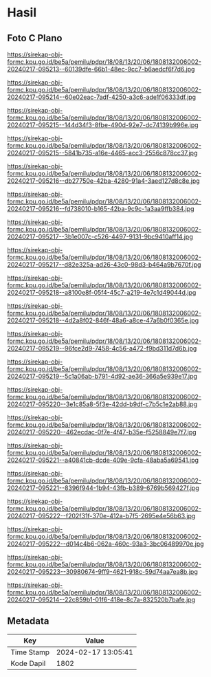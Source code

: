 # Hasil

## Foto C Plano

https://sirekap-obj-formc.kpu.go.id/be5a/pemilu/pdpr/18/08/13/20/06/1808132006002-20240217-095213--60139dfe-66b1-48ec-9cc7-b6aedcf6f7d6.jpg

https://sirekap-obj-formc.kpu.go.id/be5a/pemilu/pdpr/18/08/13/20/06/1808132006002-20240217-095214--60e02eac-7adf-4250-a3c6-ade1f06333df.jpg

https://sirekap-obj-formc.kpu.go.id/be5a/pemilu/pdpr/18/08/13/20/06/1808132006002-20240217-095215--144d34f3-8fbe-490d-92e7-dc74139b996e.jpg

https://sirekap-obj-formc.kpu.go.id/be5a/pemilu/pdpr/18/08/13/20/06/1808132006002-20240217-095215--5841b735-a16e-4465-acc3-2556c878cc37.jpg

https://sirekap-obj-formc.kpu.go.id/be5a/pemilu/pdpr/18/08/13/20/06/1808132006002-20240217-095216--db27750e-42ba-4280-91a4-3aed127d8c8e.jpg

https://sirekap-obj-formc.kpu.go.id/be5a/pemilu/pdpr/18/08/13/20/06/1808132006002-20240217-095216--fd738010-b165-42ba-9c9c-1a3aa9ffb384.jpg

https://sirekap-obj-formc.kpu.go.id/be5a/pemilu/pdpr/18/08/13/20/06/1808132006002-20240217-095217--3b1e007c-c526-4497-9131-9bc9410aff14.jpg

https://sirekap-obj-formc.kpu.go.id/be5a/pemilu/pdpr/18/08/13/20/06/1808132006002-20240217-095217--d82e325a-ad26-43c0-98d3-b464a9b7670f.jpg

https://sirekap-obj-formc.kpu.go.id/be5a/pemilu/pdpr/18/08/13/20/06/1808132006002-20240217-095218--a8100e8f-05f4-45c7-a219-4e7c1d49044d.jpg

https://sirekap-obj-formc.kpu.go.id/be5a/pemilu/pdpr/18/08/13/20/06/1808132006002-20240217-095218--4d2a8f02-846f-48a6-a8ce-47a6b0f0365e.jpg

https://sirekap-obj-formc.kpu.go.id/be5a/pemilu/pdpr/18/08/13/20/06/1808132006002-20240217-095219--96fce2d9-7458-4c56-a472-f9bd311d7d6b.jpg

https://sirekap-obj-formc.kpu.go.id/be5a/pemilu/pdpr/18/08/13/20/06/1808132006002-20240217-095219--5c1a06ab-b791-4d92-ae36-366a5e939e17.jpg

https://sirekap-obj-formc.kpu.go.id/be5a/pemilu/pdpr/18/08/13/20/06/1808132006002-20240217-095220--3e1c85a8-5f3e-42dd-b9df-c7b5c1e2ab88.jpg

https://sirekap-obj-formc.kpu.go.id/be5a/pemilu/pdpr/18/08/13/20/06/1808132006002-20240217-095220--462ecdac-0f7e-4f47-b35e-f5258849e7f7.jpg

https://sirekap-obj-formc.kpu.go.id/be5a/pemilu/pdpr/18/08/13/20/06/1808132006002-20240217-095221--a40841cb-dcde-409e-9cfa-48aba5a69541.jpg

https://sirekap-obj-formc.kpu.go.id/be5a/pemilu/pdpr/18/08/13/20/06/1808132006002-20240217-095221--8396f944-1b94-43fb-b389-6769b569427f.jpg

https://sirekap-obj-formc.kpu.go.id/be5a/pemilu/pdpr/18/08/13/20/06/1808132006002-20240217-095222--f202f31f-370e-412a-b7f5-2695e4e56b63.jpg

https://sirekap-obj-formc.kpu.go.id/be5a/pemilu/pdpr/18/08/13/20/06/1808132006002-20240217-095222--d014c4b6-062a-460c-93a3-3bc06489970e.jpg

https://sirekap-obj-formc.kpu.go.id/be5a/pemilu/pdpr/18/08/13/20/06/1808132006002-20240217-095223--30980674-9ff9-4621-918c-59d74aa7ea8b.jpg

https://sirekap-obj-formc.kpu.go.id/be5a/pemilu/pdpr/18/08/13/20/06/1808132006002-20240217-095214--22c859b1-01f6-418e-8c7a-832520b7bafe.jpg


## Metadata

| Key        | Value               |
| ---------- | ------------------- |
| Time Stamp | 2024-02-17 13:05:41 |
| Kode Dapil | 1802                |



